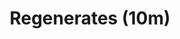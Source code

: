 ---
title: "Regenerates (10m)"
canonical: "skill/regenerates"
canonical_title: "Regenerates (10m) - Plant Loresheet"
lists:
    - plant-loresheet
tier: 3
osp_cost: 25
ladder: "regenerates"
---